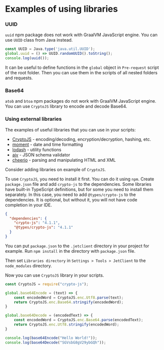 # Examples of using libraries

### UUID

`uuid` npm package does not work with GraalVM JavaScript engine. You can use `UUID` class from Java instead.

```javascript
const UUID = Java.type('java.util.UUID');
global.uuid = () => UUID.randomUUID().toString();
console.log(uuid());
```
It can be useful to define functions in the `global` object in `Pre-request` script of the root folder.
Then you can use them in the scripts of all nested folders and requests.

### Base64
`atob` and `btoa` npm packages do not work with GraalVM JavaScript engine.
You can use `CryptoJS` library to encode and decode Base64.

### Using external libraries
The examples of useful libraries that you can use in your scripts:
- [CryptoJS](https://github.com/brix/crypto-js) - encoding/decoding, encryption/decryption, hashing, etc.
- [moment](https://momentjs.com/) - date and time formatting
- [lodash](https://lodash.com/) - utility functions
- [ajv](https://ajv.js.org/) - JSON schema validator
- [cheerio](https://cheerio.js.org/) - parsing and manipulating HTML and XML

Consider adding libraries on example of `CryptoJS`.

To use `CryptoJS`, you need to install it first. You can do it using `npm`.
Create `package.json` file and add `crypto-js` to the dependencies. 
Some libraries have built-in TypeScript definitions, but for some you need to install them separately.
In this case, you need to add `@types/crypto-js` to the dependencies. It is optional, but without it, you will not have code completion in your IDE.

```json
{
  "dependencies": {
    "crypto-js": "4.1.1",
    "@types/crypto-js": "4.1.1"
  }
}
```
You can put `package.json` to the `.jetclient` directory in your project for example.
Run `npm install` in the directory with `package.json` file. 

Then set `Libraries directory` in `Settings > Tools > JetClient` to the `node_modules` directory.

Now you can use `CryptoJS` library in your scripts.

```javascript
const CryptoJS = require("crypto-js");

global.base64Encode = (text) => {
    const encodedWord = CryptoJS.enc.Utf8.parse(text);
    return CryptoJS.enc.Base64.stringify(encodedWord);
}

global.base64Decode = (encodedText) => {
    const encodedWord = CryptoJS.enc.Base64.parse(encodedText);
    return CryptoJS.enc.Utf8.stringify(encodedWord);
}

console.log(base64Encode("Hello World!"));
console.log(base64Decode("SGVsbG8gV29ybGQh"));
```
